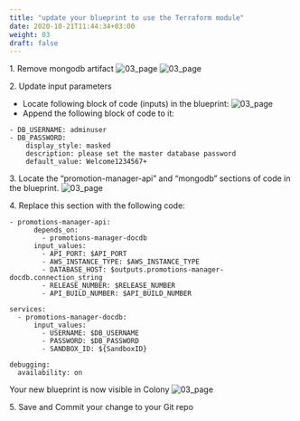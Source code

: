 ```yaml
---
title: "update your blueprint to use the Terraform module"
date: 2020-10-21T11:44:34+03:00
weight: 03
draft: false
---
```


1\. Remove mongodb artifact 
![03_page](/images/module4/04_page_1.png)
![03_page](/images/module4/04_page_2.png)

2\. Update input parameters
* Locate following block of code (inputs) in the blueprint:
![03_page](/images/module4/05_page_1.png)
* Append the following block of code to it:
```
- DB_USERNAME: adminuser
- DB_PASSWORD: 
    display_style: masked
    description: please set the master database password
    default_value: Welcome1234567+
```

3\. Locate the “promotion-manager-api” and “mongodb” sections of code in the blueprint. 
![03_page](/images/module4/06_page.png)

4\. Replace this section with the following code:
```
- promotions-manager-api:      
      depends_on: 
        - promotions-manager-docdb
      input_values:
        - API_PORT: $API_PORT
        - AWS_INSTANCE_TYPE: $AWS_INSTANCE_TYPE
        - DATABASE_HOST: $outputs.promotions-manager-docdb.connection_string
        - RELEASE_NUMBER: $RELEASE_NUMBER
        - API_BUILD_NUMBER: $API_BUILD_NUMBER
  
services:
  - promotions-manager-docdb:
      input_values:
        - USERNAME: $DB_USERNAME
        - PASSWORD: $DB_PASSWORD
        - SANDBOX_ID: ${SandboxID}

debugging:
  availability: on
```
Your new blueprint is now visible in Colony 
![03_page](/images/module4/09_page.png)

5\. Save and Commit your change to your Git repo
